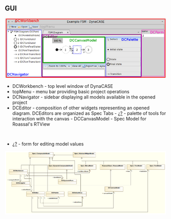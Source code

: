 

## GUI

<a name=""></a>![](figures/gui.png "DynaCASE window with highlighted important models")



-  DCWorkbench \- top level window of DynaCASE
-  topMenu \- menu bar providing basic project operations
-  DCNavigator \- sidebar displaying all models available in the opened project
-  DCEditor \- composition of other widgets representing an opened diagram\. DCEditors are organized as Spec Tabs
 \- [¿?](#Palette/Palette) \- palette of tools for interaction with the canvas
 \- DCCanvasModel \- Spec Model for Roassal's RTView

&nbsp;

-  [¿?](#DCDynamicForm) \- form for editing model values


<a name=""></a>![](figures/gui_composition.png "Composition between Spec models")
